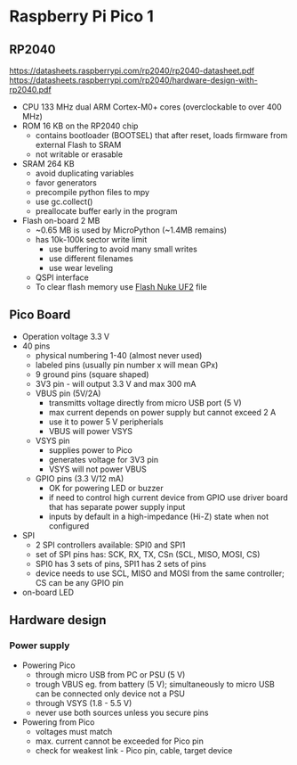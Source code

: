 # Raspberry Pi Pico 1

## RP2040
https://datasheets.raspberrypi.com/rp2040/rp2040-datasheet.pdf
https://datasheets.raspberrypi.com/rp2040/hardware-design-with-rp2040.pdf


- CPU 133 MHz dual ARM Cortex-M0+ cores (overclockable to over 400 MHz)
- ROM 16 KB on the RP2040 chip
    - contains bootloader (BOOTSEL) that after reset, loads firmware from external Flash to SRAM
    - not writable or erasable
- SRAM 264 KB
    - avoid duplicating variables
    - favor generators
    - precompile python files to mpy
    - use gc.collect()
    - preallocate buffer early in the program
- Flash on-board  2 MB 
    - ~0.65 MB is used by MicroPython (~1.4MB remains)
    - has 10k-100k sector write limit
        - use buffering to avoid many small writes
        - use different filenames
        - use wear leveling
    - QSPI interface
    - To clear flash memory use  [Flash Nuke UF2](https://datasheets.raspberrypi.com/soft/flash_nuke.uf2) file
## Pico Board
- Operation voltage 3.3 V
- 40 pins
    - physical numbering 1-40 (almost never used)
    - labeled pins (usually pin number x will mean GPx)
    - 9 ground pins (square shaped)
    - 3V3 pin - will output 3.3 V and max 300 mA
    - VBUS pin (5V/2A)
        - transmitts voltage directly from micro USB port (5 V)
        - max current depends on power supply but cannot exceed 2 A
        - use it to power 5 V peripherials
        - VBUS will power VSYS
    - VSYS pin
        - supplies power to Pico
        - generates voltage for 3V3 pin
        - VSYS will not power VBUS
    - GPIO pins (3.3 V/12 mA)
        - OK for powering LED or buzzer
        - if need to control high current device from GPIO use driver board that has separate power supply input
        - inputs by default in a high-impedance (Hi-Z) state when not configured
- SPI
    - 2 SPI controllers available: SPI0 and SPI1
    - set of SPI pins has: SCK, RX, TX, CSn (SCL, MISO, MOSI, CS)
    - SPI0 has 3 sets of pins, SPI1 has 2 sets of pins
    - device needs to use SCL, MISO and MOSI from the same controller; CS can be any GPIO pin
- on-board LED


## Hardware design

### Power supply
- Powering Pico
    - through micro USB from PC or PSU (5 V)
    - trough VBUS eg. from battery (5 V); simultaneously to micro USB can be connected only device not a PSU
    - through VSYS (1.8 - 5.5 V)
    - never use both sources unless you secure pins
- Powering from Pico
    - voltages must match
    - max. current cannot be exceeded for Pico pin
    - check for weakest link - Pico pin, cable, target device
